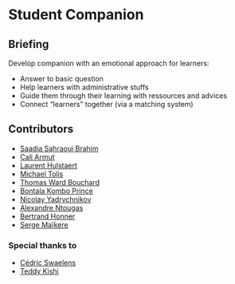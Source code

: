 # Student Companion

## Briefing
Develop companion with an emotional approach for learners:
* Answer to basic question
* Help learners with administrative stuffs
* Guide them through their learning with ressources and advices
* Connect “learners” together (via a matching system)

## Contributors

* [Saadia Sahraoui Brahim](https://github.com/ireneaadler)
* [Cali Armut](https://github.com/Cali93)
* [Laurent Hulstaert](https://github.com/laurenthu/)
* [Michael Tolis](https://github.com/ThankUniverse)
* [Thomas Ward Bouchard](https://github.com/Thomatang)
* [Bontala Kombo Prince](https://github.com/BontalaKomboPrince)
* [Nicolay Yadrychnikov](https://github.com/yadrychnikovNicolay)
* [Alexandre Ntougas](https://github.com/alexandrentougas)
* [Bertrand Honner](https://github.com/SuperchillB)
* [Serge Maïkere](https://github.com/SergeMaikere)

### Special thanks to

* [Cédric Swaelens](https://becode.org/)
* [Teddy Kishi](https://github.com/teddykishi)
